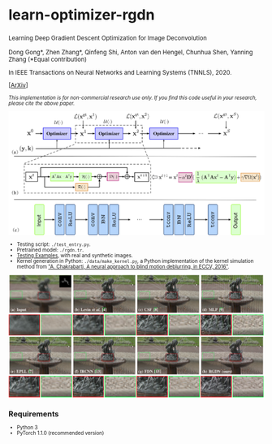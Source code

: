 # learn-optimizer-rgdn
<small>Learning Deep Gradient Descent Optimization for Image Deconvolution

Dong Gong*, Zhen Zhang*, Qinfeng Shi, Anton van den Hengel, Chunhua Shen, Yanning Zhang (*Equal contribution)

In IEEE Transactions on Neural Networks and Learning Systems (TNNLS), 2020.

\[[ArXiv](https://arxiv.org/abs/1804.03368)\]
<small>
  
*This implementation is for non-commercial research use only. If you find this code useful in your research, please cite the above paper.*

<img src='imgs/rgdn.jpg' width=700> 

+ Testing script: `./test_entry.py`.
+ Pretrained model: `./rgdn.tr`.
+ [Testing Examples](https://drive.google.com/file/d/1N8s4v0DsDB02vZMH77Z21AejvW2XrjM2/view?usp=sharing), with real and synthetic images. 
+ Kernel generation in Python: `./data/make_kernel.py`, a Python implementation of the kernel simulation method from ["A. Chakrabarti, A neural approach to blind motion deblurring, in ECCV, 2016"](http://arxiv.org/abs/1603.04771).

<img src='imgs/example1.png' width=960> 

## Requirements
+ Python 3
+ PyTorch 1.1.0 (recommended version)
